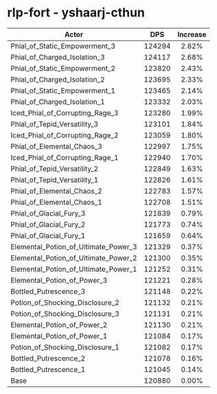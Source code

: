# rlp-fort - yshaarj-cthun
| Actor | DPS | Increase |
|---|:---:|:---:|
|Phial_of_Static_Empowerment_3|124294|2.82%|
|Phial_of_Charged_Isolation_3|124117|2.68%|
|Phial_of_Static_Empowerment_2|123820|2.43%|
|Phial_of_Charged_Isolation_2|123695|2.33%|
|Phial_of_Static_Empowerment_1|123465|2.14%|
|Phial_of_Charged_Isolation_1|123332|2.03%|
|Iced_Phial_of_Corrupting_Rage_3|123280|1.99%|
|Phial_of_Tepid_Versatility_3|123101|1.84%|
|Iced_Phial_of_Corrupting_Rage_2|123059|1.80%|
|Phial_of_Elemental_Chaos_3|122997|1.75%|
|Iced_Phial_of_Corrupting_Rage_1|122940|1.70%|
|Phial_of_Tepid_Versatility_2|122849|1.63%|
|Phial_of_Tepid_Versatility_1|122826|1.61%|
|Phial_of_Elemental_Chaos_2|122783|1.57%|
|Phial_of_Elemental_Chaos_1|122708|1.51%|
|Phial_of_Glacial_Fury_3|121839|0.79%|
|Phial_of_Glacial_Fury_2|121773|0.74%|
|Phial_of_Glacial_Fury_1|121659|0.64%|
|Elemental_Potion_of_Ultimate_Power_3|121329|0.37%|
|Elemental_Potion_of_Ultimate_Power_2|121300|0.35%|
|Elemental_Potion_of_Ultimate_Power_1|121252|0.31%|
|Elemental_Potion_of_Power_3|121221|0.28%|
|Bottled_Putrescence_3|121148|0.22%|
|Potion_of_Shocking_Disclosure_2|121132|0.21%|
|Potion_of_Shocking_Disclosure_3|121131|0.21%|
|Elemental_Potion_of_Power_2|121130|0.21%|
|Elemental_Potion_of_Power_1|121084|0.17%|
|Potion_of_Shocking_Disclosure_1|121082|0.17%|
|Bottled_Putrescence_2|121078|0.16%|
|Bottled_Putrescence_1|121045|0.14%|
|Base|120880|0.00%|
